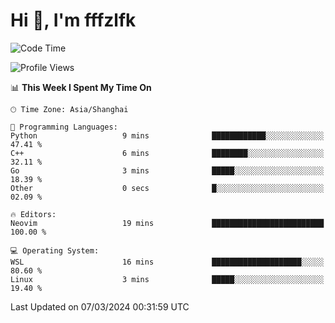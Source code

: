 # Hi 👋, I'm fffzlfk

<!--START_SECTION:waka-->
![Code Time](http://img.shields.io/badge/Code%20Time-671%20hrs%2046%20mins-blue)

![Profile Views](http://img.shields.io/badge/Profile%20Views-3-blue)

📊 **This Week I Spent My Time On** 

```text
🕑︎ Time Zone: Asia/Shanghai

💬 Programming Languages: 
Python                   9 mins              ████████████░░░░░░░░░░░░░   47.41 % 
C++                      6 mins              ████████░░░░░░░░░░░░░░░░░   32.11 % 
Go                       3 mins              █████░░░░░░░░░░░░░░░░░░░░   18.39 % 
Other                    0 secs              █░░░░░░░░░░░░░░░░░░░░░░░░   02.09 % 

🔥 Editors: 
Neovim                   19 mins             █████████████████████████   100.00 % 

💻 Operating System: 
WSL                      16 mins             ████████████████████░░░░░   80.60 % 
Linux                    3 mins              █████░░░░░░░░░░░░░░░░░░░░   19.40 % 
```


 Last Updated on 07/03/2024 00:31:59 UTC
<!--END_SECTION:waka-->
